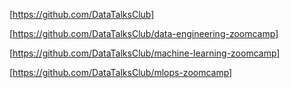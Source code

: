 [https://github.com/DataTalksClub]               


[https://github.com/DataTalksClub/data-engineering-zoomcamp]           


[https://github.com/DataTalksClub/machine-learning-zoomcamp]               



[https://github.com/DataTalksClub/mlops-zoomcamp]                



